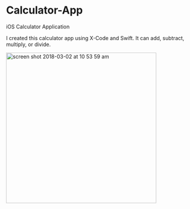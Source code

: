 # Calculator-App
iOS Calculator Application

I created this calculator app using X-Code and Swift.
It can add, subtract, multiply, or divide.

<img width="408" alt="screen shot 2018-03-02 at 10 53 59 am" src="https://user-images.githubusercontent.com/20143504/36911102-2bd8672a-1e08-11e8-91e4-f6e00a78f990.png">
